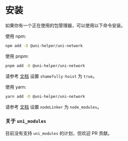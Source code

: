 # 安装

如果你有一个正在使用的包管理器，可以使用以下命令安装。

使用 npm:

```sh
npm add -D @uni-helper/uni-network
```

使用 pnpm:

```sh
pnpm add -D @uni-helper/uni-network
```

请参考 [文档](https://pnpm.io/npmrc#shamefully-hoist) 设置 `shamefully-hoist` 为 `true`。

使用 yarn:

```sh
yarn add -D @uni-helper/uni-network
```

请参考 [文档](https://yarnpkg.com/configuration/yarnrc/#nodeLinker) 设置 `nodeLinker` 为 `node_modules`。

### 关于 `uni_modules`

目前没有支持 `uni_modules` 的计划，但欢迎 PR 贡献。
